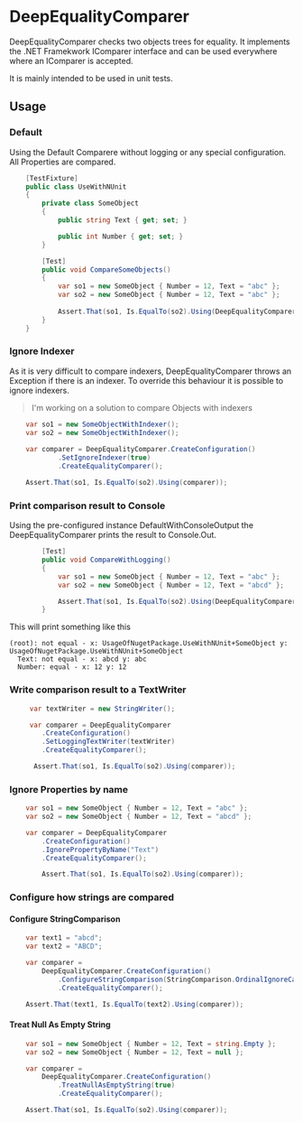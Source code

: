 ﻿# DeepEqualityComparer

DeepEqualityComparer checks two objects trees for equality.
It implements the .NET Framekwork IComparer interface and can be used everywhere where an IComparer
is accepted.

It is mainly intended to be used in unit tests.

## Usage

### Default

Using the Default Comparere without logging or any special configuration.
All Properties are compared.


```csharp
    [TestFixture]
    public class UseWithNUnit
    {
        private class SomeObject
        {
            public string Text { get; set; }

            public int Number { get; set; }
        }

        [Test]
        public void CompareSomeObjects()
        {
            var so1 = new SomeObject { Number = 12, Text = "abc" };
            var so2 = new SomeObject { Number = 12, Text = "abc" };
            
            Assert.That(so1, Is.EqualTo(so2).Using(DeepEqualityComparer.Default));
        }
    }
```

### Ignore Indexer

As it is very difficult to compare indexers, DeepEqualityComparer throws an Exception if there
is an indexer. To override this behaviour it is possible to ignore indexers.

> I'm working on a solution to compare Objects with indexers


```csharp
    var so1 = new SomeObjectWithIndexer();
    var so2 = new SomeObjectWithIndexer();
    
    var comparer = DeepEqualityComparer.CreateConfiguration()
            .SetIgnoreIndexer(true)
            .CreateEqualityComparer();

    Assert.That(so1, Is.EqualTo(so2).Using(comparer));
```


### Print comparison result to Console

Using the pre-configured instance DefaultWithConsoleOutput the DeepEqualityComparer prints the result
to Console.Out.

```csharp
        [Test]
        public void CompareWithLogging()
        {
            var so1 = new SomeObject { Number = 12, Text = "abc" };
            var so2 = new SomeObject { Number = 12, Text = "abcd" };

            Assert.That(so1, Is.EqualTo(so2).Using(DeepEqualityComparer.DefaultWithConsoleOutput));
        }
```

This will print something like this

    (root): not equal - x: UsageOfNugetPackage.UseWithNUnit+SomeObject y: UsageOfNugetPackage.UseWithNUnit+SomeObject
      Text: not equal - x: abcd y: abc
      Number: equal - x: 12 y: 12


### Write comparison result to a TextWriter

```csharp
     var textWriter = new StringWriter();

     var comparer = DeepEqualityComparer
        .CreateConfiguration()
        .SetLoggingTextWriter(textWriter)
        .CreateEqualityComparer();

      Assert.That(so1, Is.EqualTo(so2).Using(comparer));
```

### Ignore Properties by name

```csharp
    var so1 = new SomeObject { Number = 12, Text = "abc" };
    var so2 = new SomeObject { Number = 12, Text = "abcd" };

    var comparer = DeepEqualityComparer
        .CreateConfiguration()
        .IgnorePropertyByName("Text")
        .CreateEqualityComparer();

        Assert.That(so1, Is.EqualTo(so2).Using(comparer));
```

### Configure how strings are compared

#### Configure StringComparison

```csharp
    var text1 = "abcd";
    var text2 = "ABCD";

    var comparer =
        DeepEqualityComparer.CreateConfiguration()
            .ConfigureStringComparison(StringComparison.OrdinalIgnoreCase)
            .CreateEqualityComparer();

    Assert.That(text1, Is.EqualTo(text2).Using(comparer));
```

#### Treat Null As Empty String

```csharp
    var so1 = new SomeObject { Number = 12, Text = string.Empty };
    var so2 = new SomeObject { Number = 12, Text = null };

    var comparer = 
        DeepEqualityComparer.CreateConfiguration()
            .TreatNullAsEmptyString(true)
            .CreateEqualityComparer();

    Assert.That(so1, Is.EqualTo(so2).Using(comparer));
```

